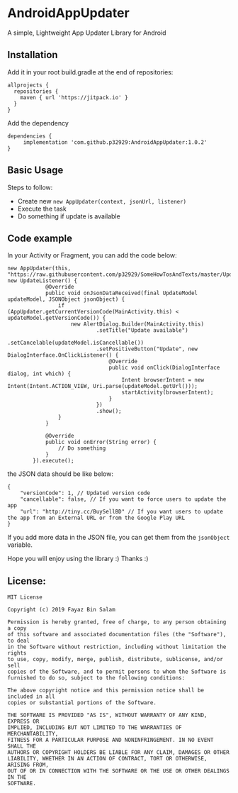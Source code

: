 # AndroidAppUpdater
A simple, Lightweight App Updater Library for Android

## Installation
Add it in your root build.gradle at the end of repositories:
```
allprojects {
  repositories {
    maven { url 'https://jitpack.io' }
  }
}
```

Add the dependency
```
dependencies {
     implementation 'com.github.p32929:AndroidAppUpdater:1.0.2'
}
```

## Basic Usage
Steps to follow:
* Create new `new AppUpdater(context, jsonUrl, listener)`
* Execute the task
* Do something if update is available

## Code example
In your Activity or Fragment, you can add the code below:
```
new AppUpdater(this, "https://raw.githubusercontent.com/p32929/SomeHowTosAndTexts/master/Updater/updater.json", new UpdateListener() {
            @Override
            public void onJsonDataReceived(final UpdateModel updateModel, JSONObject jsonObject) {
                if (AppUpdater.getCurrentVersionCode(MainActivity.this) < updateModel.getVersionCode()) {
                    new AlertDialog.Builder(MainActivity.this)
                            .setTitle("Update available")
                            .setCancelable(updateModel.isCancellable())
                            .setPositiveButton("Update", new DialogInterface.OnClickListener() {
                                @Override
                                public void onClick(DialogInterface dialog, int which) {
                                    Intent browserIntent = new Intent(Intent.ACTION_VIEW, Uri.parse(updateModel.getUrl()));
                                    startActivity(browserIntent);
                                }
                            })
                            .show();
                }
            }

            @Override
            public void onError(String error) {
                // Do something
            }
        }).execute();
```

the JSON data should be like below:
```
{
	"versionCode": 1, // Updated version code
	"cancellable": false, // If you want to force users to update the app
	"url": "http://tiny.cc/BuySellBD" // If you want users to update the app from an External URL or from the Google Play URL
}
```

If you add more data in the JSON file, you can get them from the `jsonObject` variable.

Hope you will enjoy using the library :)
Thanks :)

## License:
```
MIT License

Copyright (c) 2019 Fayaz Bin Salam

Permission is hereby granted, free of charge, to any person obtaining a copy
of this software and associated documentation files (the "Software"), to deal
in the Software without restriction, including without limitation the rights
to use, copy, modify, merge, publish, distribute, sublicense, and/or sell
copies of the Software, and to permit persons to whom the Software is
furnished to do so, subject to the following conditions:

The above copyright notice and this permission notice shall be included in all
copies or substantial portions of the Software.

THE SOFTWARE IS PROVIDED "AS IS", WITHOUT WARRANTY OF ANY KIND, EXPRESS OR
IMPLIED, INCLUDING BUT NOT LIMITED TO THE WARRANTIES OF MERCHANTABILITY,
FITNESS FOR A PARTICULAR PURPOSE AND NONINFRINGEMENT. IN NO EVENT SHALL THE
AUTHORS OR COPYRIGHT HOLDERS BE LIABLE FOR ANY CLAIM, DAMAGES OR OTHER
LIABILITY, WHETHER IN AN ACTION OF CONTRACT, TORT OR OTHERWISE, ARISING FROM,
OUT OF OR IN CONNECTION WITH THE SOFTWARE OR THE USE OR OTHER DEALINGS IN THE
SOFTWARE.
```
